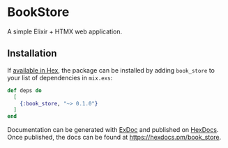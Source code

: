 # BookStore

A simple Elixir + HTMX web application.

## Installation

If [available in Hex](https://hex.pm/docs/publish), the package can be installed
by adding `book_store` to your list of dependencies in `mix.exs`:

```elixir
def deps do
  [
    {:book_store, "~> 0.1.0"}
  ]
end
```

Documentation can be generated with [ExDoc](https://github.com/elixir-lang/ex_doc)
and published on [HexDocs](https://hexdocs.pm). Once published, the docs can
be found at <https://hexdocs.pm/book_store>.

